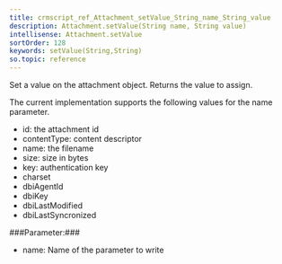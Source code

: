 ```yaml
---
title: crmscript_ref_Attachment_setValue_String_name_String_value
description: Attachment.setValue(String name, String value)
intellisense: Attachment.setValue
sortOrder: 128
keywords: setValue(String,String)
so.topic: reference
---
```



Set a value on the attachment object. Returns the value to assign.


The current implementation supports the following values for the name parameter.


- id: the attachment id
- contentType: content descriptor
- name: the filename
- size: size in bytes
- key: authentication key
- charset
- dbiAgentId
- dbiKey
- dbiLastModified
- dbiLastSyncronized




###Parameter:###


 - name: Name of the parameter to write


